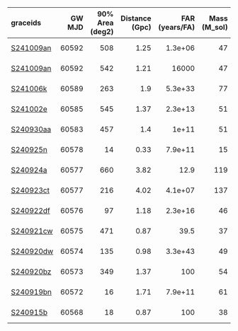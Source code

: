 | graceids                                                          |   GW MJD |   90% Area (deg2) |   Distance (Gpc) |   FAR (years/FA) |   Mass (M_sol) | gcnids                                                                      | triggered   |
|:------------------------------------------------------------------|---------:|------------------:|-----------------:|-----------------:|---------------:|:----------------------------------------------------------------------------|:------------|
| [S241009an](https://gracedb.ligo.org/superevents/S241009an/view/) |    60592 |               508 |             1.25 |          1.3e+06 |             47 | [2024-10-09T08:48:17](https://fritz.science/gcn_events/2024-10-09T08:48:17) | False       |
| [S241009an](https://gracedb.ligo.org/superevents/S241009an/view/) |    60592 |               542 |             1.21 |      16000       |             47 | [2024-10-09T08:48:17](https://fritz.science/gcn_events/2024-10-09T08:48:17) | False       |
| [S241006k](https://gracedb.ligo.org/superevents/S241006k/view/)   |    60589 |               263 |             1.9  |          5.3e+33 |             77 | [2024-10-06T01:53:34](https://fritz.science/gcn_events/2024-10-06T01:53:34) | True        |
| [S241002e](https://gracedb.ligo.org/superevents/S241002e/view/)   |    60585 |               545 |             1.37 |          2.3e+13 |             51 | [2024-10-02T03:06:00](https://fritz.science/gcn_events/2024-10-02T03:06:00) | False       |
| [S240930aa](https://gracedb.ligo.org/superevents/S240930aa/view/) |    60583 |               457 |             1.4  |          1e+11   |             51 | [2024-09-30T04:00:00](https://fritz.science/gcn_events/2024-09-30T04:00:00) | True        |
| [S240925n](https://gracedb.ligo.org/superevents/S240925n/view/)   |    60578 |                14 |             0.33 |          7.9e+11 |             15 | [2024-09-25T00:58:10](https://fritz.science/gcn_events/2024-09-25T00:58:10) | False       |
| [S240924a](https://gracedb.ligo.org/superevents/S240924a/view/)   |    60577 |               660 |             3.82 |         12.9     |            119 | [2024-09-24T00:03:17](https://fritz.science/gcn_events/2024-09-24T00:03:17) | False       |
| [S240923ct](https://gracedb.ligo.org/superevents/S240923ct/view/) |    60577 |               216 |             4.02 |          4.1e+07 |            137 | [2024-09-23T20:40:06](https://fritz.science/gcn_events/2024-09-23T20:40:06) | True        |
| [S240922df](https://gracedb.ligo.org/superevents/S240922df/view/) |    60576 |                97 |             1.18 |          2.3e+16 |             46 | [2024-09-22T14:21:06](https://fritz.science/gcn_events/2024-09-22T14:21:06) | False       |
| [S240921cw](https://gracedb.ligo.org/superevents/S240921cw/view/) |    60575 |               471 |             0.87 |         39.5     |             37 | [2024-09-21T20:18:36](https://fritz.science/gcn_events/2024-09-21T20:18:36) | False       |
| [S240920dw](https://gracedb.ligo.org/superevents/S240920dw/view/) |    60574 |               135 |             0.98 |          3.3e+43 |             49 | [2024-09-20T12:40:25](https://fritz.science/gcn_events/2024-09-20T12:40:25) | False       |
| [S240920bz](https://gracedb.ligo.org/superevents/S240920bz/view/) |    60573 |               349 |             1.37 |        100       |             54 | [2024-09-20T07:34:24](https://fritz.science/gcn_events/2024-09-20T07:34:24) | True        |
| [S240919bn](https://gracedb.ligo.org/superevents/S240919bn/view/) |    60572 |                16 |             1.71 |          7.9e+11 |             61 | [2024-09-19T06:15:59](https://fritz.science/gcn_events/2024-09-19T06:15:59) | True        |
| [S240915b](https://gracedb.ligo.org/superevents/S240915b/view/)   |    60568 |                18 |             0.87 |        100       |             38 | [2024-09-15T00:13:58](https://fritz.science/gcn_events/2024-09-15T00:13:58) | False       |